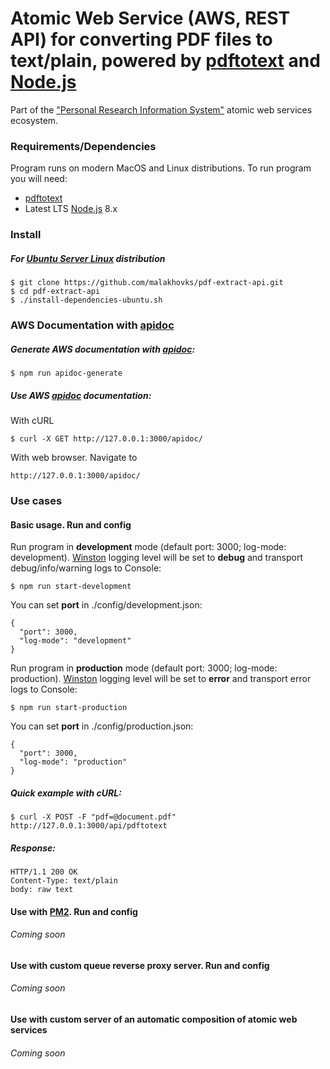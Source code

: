 # Atomic Web Service (AWS, REST API) for converting PDF files to text/plain, powered by [pdftotext](https://en.wikipedia.org/wiki/Pdftotext) and [Node.js](https://nodejs.org)

Part of the ["Personal Research Information System"](http://icybcluster.org.ua:34145/) atomic web services ecosystem.

### Requirements/Dependencies

Program runs on modern MacOS and Linux distributions.
To run program you will need:

* [pdftotext](https://en.wikipedia.org/wiki/Pdftotext)
* Latest LTS [Node.js](https://nodejs.org) 8.x

### Install

##### For [Ubuntu Server Linux](https://www.ubuntu.com/download/server) distribution

```
$ git clone https://github.com/malakhovks/pdf-extract-api.git
$ cd pdf-extract-api
$ ./install-dependencies-ubuntu.sh
```
### AWS Documentation with [apidoc](http://apidocjs.com/)

##### Generate AWS documentation with [apidoc](http://apidocjs.com/):

```
$ npm run apidoc-generate
```

##### Use AWS [apidoc](http://apidocjs.com/) documentation:

With cURL

```
$ curl -X GET http://127.0.0.1:3000/apidoc/
```

With web browser. Navigate to

```
http://127.0.0.1:3000/apidoc/
```

### Use cases

#### Basic usage. Run and config

Run program in **development** mode (default port: 3000; log-mode: development).
[Winston](https://www.npmjs.com/package/winston) logging level will be set to **debug** and transport debug/info/warning logs to Console:

```
$ npm run start-development
```

You can set **port** in ./config/development.json:

```
{
  "port": 3000,
  "log-mode": "development"
}
```

Run program in **production** mode (default port: 3000; log-mode: production).
[Winston](https://www.npmjs.com/package/winston) logging level will be set to **error** and transport error logs to Console:

```
$ npm run start-production
```

You can set **port** in ./config/production.json:

```
{
  "port": 3000,
  "log-mode": "production"
}
```

##### Quick example with cURL:

```
$ curl -X POST -F "pdf=@document.pdf" http://127.0.0.1:3000/api/pdftotext
```

##### Response:

```
HTTP/1.1 200 OK
Content-Type: text/plain
body: raw text
```

#### Use with [PM2](http://pm2.keymetrics.io/). Run and config

###### Coming soon

#### Use with custom queue reverse proxy server. Run and config

###### Coming soon

#### Use with custom server of an automatic composition of atomic web services

###### Coming soon

